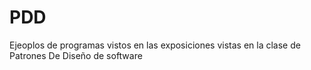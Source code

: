 # PDD
Ejeoplos de programas vistos en las exposiciones vistas en la clase de Patrones De Diseño de software
